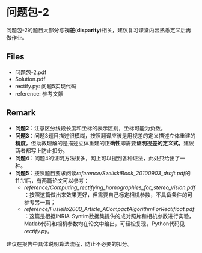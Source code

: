 # 问题包-2
问题包-2的题目大部分与**视差**(**disparity**)相关，建议复习课堂内容熟悉定义后再做作业。

## Files
- 问题包-2.pdf
- Solution.pdf
- rectify.py: 问题5实现代码
- reference: 参考文献

## Remark
- **问题2**：注意区分线段长度和坐标的表示区别，坐标可能为负数。
- **问题3**：问题3题目描述很模糊，按照翻译应该是用视差的定义描述立体重建的**精度**，但助教理解的是描述立体重建的**正确性**即需要**证明视差的定义式**，建议两者都写上防止扣分。
- **问题4**：问题4的证明方法很多，网上可以搜到各种证法，此处只给出了一种。
- **问题5**：按照题目要求阅读*reference/SzeliskiBook_20100903_draft.pdf*的11.1.1后，有两篇论文可以参考：
  - *reference/Computing_rectifying_homographies_for_stereo_vision.pdf*：按照这篇做出来效果更好，但需要自己标定相机参数，不具备条件的可参考另一篇；
  - *reference/Fusiello2000_Article_ACompactAlgorithmForRectificat.pdf*：这篇是根据INRIA-Syntim数据集提供的成对照片和相机参数进行实验，Matlab代码和相机参数均在论文中给出，可轻松复现，Python代码见*rectify.py*。

建议在报告中具体说明算法流程，防止不必要的扣分。
